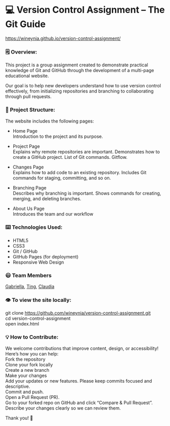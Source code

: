 # 💻 Version Control Assignment – The Git Guide

https://wineynia.github.io/version-control-assignment/

### 🗒 Overview:

This project is a group assignment created to demonstrate practical knowledge of Git and GitHub through the development of a multi-page educational website.

Our goal is to help new developers understand how to use version control effectively, from initializing repositories and branching to collaborating through pull requests.

### 🧱 Project Structure:

The website includes the following pages:

- Home Page<br>
  Introduction to the project and its purpose.

- Project Page<br>
  Explains why remote repositories are important.
  Demonstrates how to create a GitHub project.
  List of Git commands.
  Gitflow.

- Changes Page<br>
  Explains how to add code to an existing repository.
  Includes Git commands for staging, committing, and so on.

- Branching Page<br>
  Describes why branching is important.
  Shows commands for creating, merging, and deleting branches.

- About Us Page<br>
  Introduces the team and our workflow

### ⌨️ Technologies Used:

- HTML5
- CSS3
- Git / GitHub
- GitHub Pages (for deployment)
- Responsive Web Design

### 😃 Team Members

[Gabriella](https://github.com/wineynia), [Ting](https://github.com/janetli82-ui), [Claudia](https://github.com/claudiacarion)

### 👁 To view the site locally:

git clone https://github.com/wineynia/version-control-assignment.git<br>
cd version-control-assignment<br>
open index.html

### 💡 How to Contribute:

We welcome contributions that improve content, design, or accessibility!
Here’s how you can help:<br>
Fork the repository<br>
Clone your fork locally<br>
Create a new branch<br>
Make your changes<br>
Add your updates or new features. Please keep commits focused and descriptive.<br>
Commit and push.<br>
Open a Pull Request (PR).<br>
Go to your forked repo on GitHub and click “Compare & Pull Request”.<br>
Describe your changes clearly so we can review them.<br>

Thank you! 🙏
